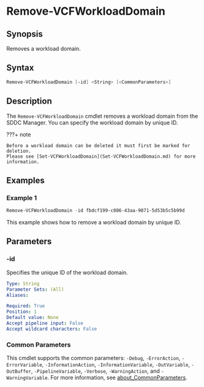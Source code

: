# Remove-VCFWorkloadDomain

## Synopsis

Removes a workload domain.

## Syntax

```powershell
Remove-VCFWorkloadDomain [-id] <String> [<CommonParameters>]
```

## Description

The `Remove-VCFWorkloadDomain` cmdlet removes a workload domain from the SDDC Manager. You can specify the workload domain by unique ID.

???+ note

    Before a workload domain can be deleted it must first be marked for deletion.
    Please see [Set-VCFWorkloadDomain](Set-VCFWorkloadDomain.md) for more information.

## Examples

### Example 1

```powershell
Remove-VCFWorkloadDomain -id fbdcf199-c086-43aa-9071-5d53b5c5b99d
```

This example shows how to remove a workload domain by unique ID.

## Parameters

### -id

Specifies the unique ID of the workload domain.

```yaml
Type: String
Parameter Sets: (All)
Aliases:

Required: True
Position: 1
Default value: None
Accept pipeline input: False
Accept wildcard characters: False
```

### Common Parameters

This cmdlet supports the common parameters: `-Debug`, `-ErrorAction`, `-ErrorVariable`, `-InformationAction`, `-InformationVariable`, `-OutVariable`, `-OutBuffer`, `-PipelineVariable`, `-Verbose`, `-WarningAction`, and `-WarningVariable`. For more information, see [about_CommonParameters](http://go.microsoft.com/fwlink/?LinkID=113216).
